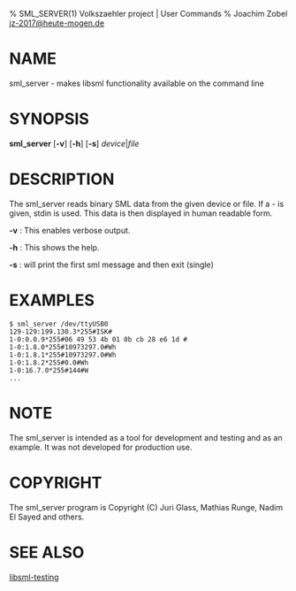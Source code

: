 % SML_SERVER(1) Volkszaehler project | User Commands
% Joachim Zobel <jz-2017@heute-mogen.de>

# NAME

sml_server - makes libsml functionality available on the command line

# SYNOPSIS

**sml_server** [**-v**] [**-h**] [**-s**] _device_|_file_

# DESCRIPTION

The sml_server reads binary SML data from the given device or file. If a - is 
given, stdin is used. This data is then displayed in human readable form.

**-v**
:     This enables verbose output.

**-h**
:     This shows the help.

**-s**
:     will print the first sml message and then exit (single)

# EXAMPLES

~~~
$ sml_server /dev/ttyUSB0 
129-129:199.130.3*255#ISK#
1-0:0.0.9*255#06 49 53 4b 01 0b cb 28 e6 1d #
1-0:1.8.0*255#10973297.0#Wh
1-0:1.8.1*255#10973297.0#Wh
1-0:1.8.2*255#0.0#Wh
1-0:16.7.0*255#144#W
...
~~~

# NOTE

The sml_server is intended as a tool for development and testing and as an 
example. It was not developed for production use.

# COPYRIGHT
The sml_server program is Copyright (C) Juri Glass, Mathias Runge, Nadim El 
Sayed and others.

# SEE ALSO
[libsml-testing](https://github.com/devZer0/libsml-testing)

